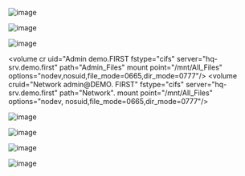 ![image](https://github.com/vxsetup/vxdemo/assets/146210764/3df7c232-4ec1-469c-a44e-f70001359639)



![image](https://github.com/vxsetup/vxdemo/assets/146210764/5ac3fd16-9244-426d-acd0-7aaca23d3eaf)



![image](https://github.com/vxsetup/vxdemo/assets/146210764/9d304762-b871-46b2-a894-3bc1a483f915)

<volume cr uid="Admin demo.FIRST
  fstype="cifs"
  server="hq-srv.demo.first"
  path="Admin_Files"
  mount point="/mnt/All_Files"
  options="nodev,nosuid,file_mode=0665,dir_mode=0777"/>
<volume cruid="Network admin@DEMO. FIRST"
  fstype="cifs"
  server="hq-srv.demo.first"
  path="Network".
  mount point="/mnt/All_Files"
  options="nodev, nosuid,file_mode=0665,dir_mode=0777"/>
<volume cruise="Branch admin@DEMO.FIRST "
  fstype="cifs"
  server="hq-srv.demo.first"
  path="Branch_Files"
  mount point="/mnt/All_Files"
opt  ions="nodev, nosuid,file_mode=0665,dir_mode=0777"/>


![image](https://github.com/vxsetup/vxdemo/assets/146210764/84bfc9e5-b0e0-4931-b996-d28424d922c4)


![image](https://github.com/vxsetup/vxdemo/assets/146210764/7f24f765-893d-4e2b-82d1-90102d900d50)


![image](https://github.com/vxsetup/vxdemo/assets/146210764/2f51d407-f445-4d3d-a343-332b87c3695d)


![image](https://github.com/vxsetup/vxdemo/assets/146210764/4c20e56c-8e32-421c-a986-11297cc527b5)



